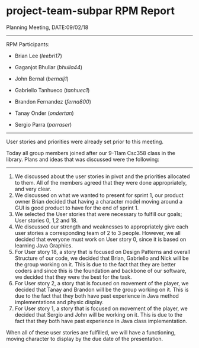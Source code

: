 project-team-subpar RPM Report
=======================================

Planning Meeting, DATE:09/02/18

----------------------------------------------------
RPM Participants:

* Brian Lee (*leebri17*)

* Gaganjot Bhullar (*bhulla44*)

* John Bernal (*bernalj1*)

* Gabriello Tanhueco (*tanhuec1*)

* Brandon Fernandez (*ferna800*)

* Tanay Onder (*ondertan*)

* Sergio Parra (*parraser*)

----------------------------------------------------

User stories and priorities were already set prior to this meeting.

Today all group members joined after our 9-11am Csc358 class in the library.  Plans and ideas that was discussed were the following:

-------------------------------------------------

1) We discussed about the user stories in pivot and the priorities allocated to them. All of the members agreed that they were done appropriately, and very clear.
2)  We discussed on what we wanted to present for sprint 1, our product owner Brian decided that having a character model moving around a GUI is good product to have for the end of sprint 1.
3) We selected the User stories that were necessary to fulfill our goals; User stories 0, 1,2 and 18.
4) We discussed our strength and weaknesses to appropriately give each user stories a corresponding team of 2 to 3 people. However, we all decided that everyone must work on User story 0, since it is based on learning Java Graphics.
5) For User story 18, a story that is focused on Design Patterns and overall Structure of our code, we decided that Brian, Gabriello and Nick will be the group working on it. This is due to the fact that they are better coders and since this is the foundation and backbone of our software, we decided that they were the best for the task.
6)  For User story 2, a story that is focused on movement of the player, we decided that Tanay and Brandon will be the group working on it. This is due to the fact that they both have past experience in Java method implementations and physic display.
7)  For User story 1, a story that is focused on movement of the player, we decided that Sergio and John will be working on it. This is due to the fact that they both have past experience in Java class implementation.

When all of these user stories are fulfilled, we will have a functioning, moving character to display by the due date of the presentation.
